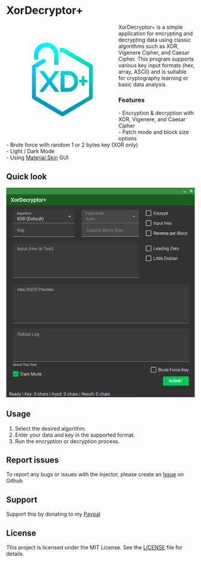# XorDecryptor+
<img src="images/XorDecryptorIcon.png" alt="XorDecryptor+" align="left" width="300" height="300">
XorDecryptor+ is a simple application for encrypting and decrypting data using classic algorithms such as XOR, Vigenere Cipher, and Caesar Cipher. This program supports various key input formats (hex, array, ASCII) and is suitable for cryptography learning or basic data analysis.

<h3>Features</h3>
- Encryption & decryption with XOR, Vigenere, and Caesar Cipher<br>
- Patch mode and block size options<br>
- Brute force with random 1 or 2 bytes key (XOR only)<br>
- Light / Dark Mode<br>
- Using <a href=https://github.com/leocb/MaterialSkin>Material Skin</a> GUI<br clear="left"/>

## Quick look
![XorDecryptor+](images/Image1.png)

## Usage
1. Select the desired algorithm.
2. Enter your data and key in the supported format.
3. Run the encryption or decryption process.

## Report issues
To report any bugs or issues with the injector, please create an [Issue](ISSUES) on Github

## Support
Support this by donating to my [Paypal](https://paypal.me/barhxr)

## License
This project is licensed under the MIT License. See the [LICENSE](LICENSE) file for details.
